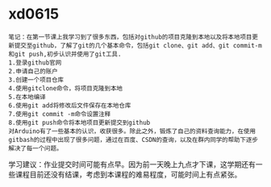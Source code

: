 # xd0615
   
    笔记：在第一节课上我学习到了很多东西，包括对github的项目克隆到本地以及将本地项目更新提交至github，了解了git的几个基本命令，包括git clone、git add、git commit-m和git push,初步认识并使用了git工具.
    1.登录github官网
    2.申请自己的账户
    3.创建一个项目仓库
    4.使用gitclone命令，将项目克隆到本地
    5.在本地编译
    6.使用git add将修改后文件保存在本地仓库
    7.使用git commit -m命令设置注释
    8.使用git push命令将本地项目更新提交到github
    对Arduino有了一些基本的认识，收获很多。除此之外，锻炼了自己的资料查询能力，在使用gitbash的过程中出现了很多问题，通过在百度、CSDN的查询，以及在群内同学的帮助下逐步解决了每一个问题。
   
   学习建议：作业提交时间可能有点早。因为前一天晚上九点才下课，这学期还有一些课程目前还没有结课，考虑到本课程的难易程度，可能时间上有点紧张。
